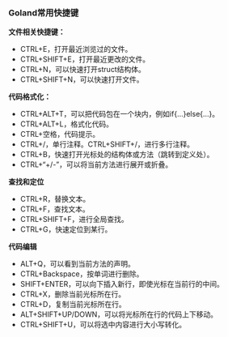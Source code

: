 
### Goland常用快捷键

**文件相关快捷键：**

- CTRL+E，打开最近浏览过的文件。
- CTRL+SHIFT+E，打开最近更改的文件。
- CTRL+N，可以快速打开struct结构体。
- CTRL+SHIFT+N，可以快速打开文件。

**代码格式化：**

- CTRL+ALT+T，可以把代码包在一个块内，例如if\{…\}else\{…\}。
- CTRL+ALT+L，格式化代码。
- CTRL+空格，代码提示。
- CTRL+/，单行注释。CTRL+SHIFT+/，进行多行注释。
- CTRL+B，快速打开光标处的结构体或方法（跳转到定义处）。
- CTRL+“+/-”，可以将当前方法进行展开或折叠。

**查找和定位**

- CTRL+R，替换文本。
- CTRL+F，查找文本。
- CTRL+SHIFT+F，进行全局查找。
- CTRL+G，快速定位到某行。

**代码编辑**

- ALT+Q，可以看到当前方法的声明。
- CTRL+Backspace，按单词进行删除。
- SHIFT+ENTER，可以向下插入新行，即使光标在当前行的中间。
- CTRL+X，删除当前光标所在行。
- CTRL+D，复制当前光标所在行。
- ALT+SHIFT+UP/DOWN，可以将光标所在行的代码上下移动。
- CTRL+SHIFT+U，可以将选中内容进行大小写转化。